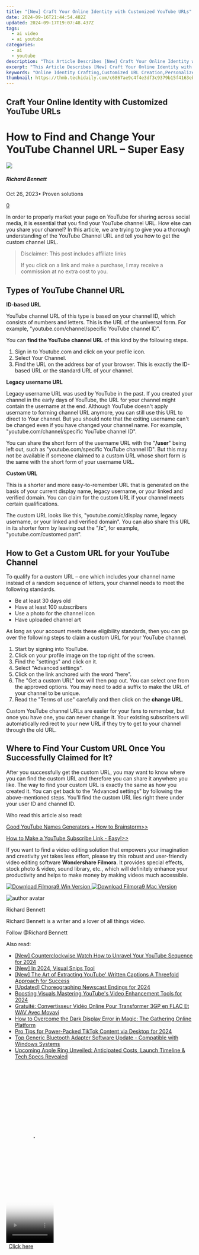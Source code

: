 ```yaml
---
title: "[New] Craft Your Online Identity with Customized YouTube URLs"
date: 2024-09-16T21:44:54.482Z
updated: 2024-09-17T19:07:48.437Z
tags:
  - ai video
  - ai youtube
categories:
  - ai
  - youtube
description: "This Article Describes [New] Craft Your Online Identity with Customized YouTube URLs"
excerpt: "This Article Describes [New] Craft Your Online Identity with Customized YouTube URLs"
keywords: "Online Identity Crafting,Customized URL Creation,Personalize YouTube Links,Branded Video Urls,Identity Via YouTube,Unique YouTube Address,ID Shaping URLs"
thumbnail: https://thmb.techidaily.com/c6867ae9c4f4e3df3c9379b15f4163ebd35319a50b7aab7a2fe4029be64b0298.jpg
---
```


## Craft Your Online Identity with Customized YouTube URLs

# How to Find and Change Your YouTube Channel URL – Super Easy

![](https://images.wondershare.com/filmora/article-images/richard-bennett.jpg)

##### Richard Bennett

 Oct 26, 2023• Proven solutions

[0](#commentsBoxSeoTemplate)

In order to properly market your page on YouTube for sharing across social media, it is essential that you find your YouTube channel URL. How else can you share your channel? In this article, we are trying to give you a thorough understanding of the YouTube Channel URL and tell you how to get the custom channel URL.

>  Disclaimer: This post includes affiliate links
>
>  If you click on a link and make a purchase, I may receive a commission at no extra cost to you.
>

## Types of YouTube Channel URL

**ID-based URL**

YouTube channel URL of this type is based on your channel ID, which consists of numbers and letters. This is the URL of the universal form. For example, "youtube.com/channel/specific YouTube channel ID".

You can **find the YouTube channel URL** of this kind by the following steps.

1. Sign in to Youtube.com and click on your profile icon.
2. Select Your Channel.
3. Find the URL on the address bar of your browser. This is exactly the ID-based URL or the standard URL of your channel.

**Legacy username URL**

Legacy username URL was used by YouTube in the past. If you created your channel in the early days of YouTube, the URL for your channel might contain the username at the end. Although YouTube doesn't apply username to forming channel URL anymore, you can still use this URL to direct to Your channel. But you should note that the exiting username can't be changed even if you have changed your channel name. For example, "youtube.com/channel/specific YouTube channel ID".

You can share the short form of the username URL with the "**/user**" being left out, such as "youtube.com/specific YouTube channel ID". But this may not be available if someone claimed to a custom URL whose short form is the same with the short form of your username URL.

**Custom URL**

This is a shorter and more easy-to-remember URL that is generated on the basis of your current display name, legacy username, or your linked and verified domain. You can claim for the custom URL if your channel meets certain qualifications.

The custom URL looks like this, "youtube.com/c/display name, legacy username, or your linked and verified domain". You can also share this URL in its shorter form by leaving out the "**/c**", for example, "youtube.com/customed part".

## **How to Get a Custom URL for your YouTube Channel**

To qualify for a custom URL – one which includes your channel name instead of a random sequence of letters, your channel needs to meet the following standards.

* Be at least 30 days old
* Have at least 100 subscribers
* Use a photo for the channel icon
* Have uploaded channel art

As long as your account meets these eligibility standards, then you can go over the following steps to claim a custom URL for your YouTube channel.

   1. Start by signing into YouTube.
   2. Click on your profile image on the top right of the screen.
   3. Find the "settings" and click on it.
   4. Select "Advanced settings".
   5. Click on the link anchored with the word "here".
   6. The "Get a custom URL" box will then pop out. You can select one from the approved options. You may need to add a suffix to make the URL of your channel to be unique.
   7. Read the "Terms of use" carefully and then click on the **change URL**.

Custom YouTube channel URLs are easier for your fans to remember, but once you have one, you can never change it. Your existing subscribers will automatically redirect to your new URL if they try to get to your channel through the old URL.

## Where to Find Your **Custom URL Once You Successfully Claimed for It?**

After you successfully get the custom URL, you may want to know where you can find the custom URL and therefore you can share it anywhere you like. The way to find your custom URL is exactly the same as how you created it. You can get back to the "Advanced settings" by following the above-mentioned steps. You'll find the custom URL lies right there under your user ID and channel ID.

Who read this article also read:

[Good YouTube Names Generators + How to Brainstorm>>](https://tools.techidaily.com/wondershare/filmora/download/)

[How to Make a YouTube Subscribe Link - Easy!>>](https://tools.techidaily.com/wondershare/filmora/download/)

If you want to find a video editing solution that empowers your imagination and creativity yet takes less effort, please try this robust and user-friendly video editing software **Wondershare Filmora**. It provides special effects, stock photo & video, sound library, etc., which will definitely enhance your productivity and helps to make money by making videos much accessible.

[![Download Filmora9 Win Version](https://images.wondershare.com/filmora/guide/download-btn-win.jpg) ](https://tools.techidaily.com/wondershare/filmora/download/) [![Download Filmora9 Mac Version](https://images.wondershare.com/filmora/guide/download-btn-mac.jpg) ](https://tools.techidaily.com/wondershare/filmora/download/)

![author avatar](https://images.wondershare.com/filmora/article-images/richard-bennett.jpg)

Richard Bennett

Richard Bennett is a writer and a lover of all things video.

Follow @Richard Bennett

<ins class="adsbygoogle"
     style="display:block"
     data-ad-format="autorelaxed"
     data-ad-client="ca-pub-7571918770474297"
     data-ad-slot="1223367746"></ins>

<ins class="adsbygoogle"
     style="display:block"
     data-ad-client="ca-pub-7571918770474297"
     data-ad-slot="8358498916"
     data-ad-format="auto"
     data-full-width-responsive="true"></ins>

<span class="atpl-alsoreadstyle">Also read:</span>
<div><ul>
<li><a href="https://facebook-video-share.techidaily.com/new-counterclockwise-watch-how-to-unravel-your-youtube-sequence-for-2024/"><u>[New] Counterclockwise Watch How to Unravel Your YouTube Sequence for 2024</u></a></li>
<li><a href="https://youtube-docs.techidaily.com/n-2024-visual-snips-tool/"><u>[New] In 2024, Visual Snips Tool</u></a></li>
<li><a href="https://some-skills.techidaily.com/new-the-art-of-extracting-youtube-written-captions-a-threefold-approach-for-success/"><u>[New] The Art of Extracting YouTube' Written Captions A Threefold Approach for Success</u></a></li>
<li><a href="https://youtube-docs.techidaily.com/ed-choreographing-newscast-endings-for-2024/"><u>[Updated] Choreographing Newscast Endings for 2024</u></a></li>
<li><a href="https://youtube-docs.techidaily.com/ing-visuals-mastering-youtubes-video-enhancement-tools-for-2024/"><u>Boosting Visuals Mastering YouTube's Video Enhancement Tools for 2024</u></a></li>
<li><a href="https://tech-recovery.techidaily.com/gratuite-convertisseur-video-online-pour-transformer-3gp-en-flac-et-wav-avec-movavi/"><u>Gratuité: Convertisseur Vidéo Online Pour Transformer 3GP en FLAC Et WAV Avec Movavi</u></a></li>
<li><a href="https://win-able.techidaily.com/how-to-overcome-the-dark-display-error-in-magic-the-gathering-online-platform/"><u>How to Overcome the Dark Display Error in Magic: The Gathering Online Platform</u></a></li>
<li><a href="https://tiktok-video-recordings.techidaily.com/pro-tips-for-power-packed-tiktok-content-via-desktop-for-2024/"><u>Pro Tips for Power-Packed TikTok Content via Desktop for 2024</u></a></li>
<li><a href="https://win-dash.techidaily.com/top-generic-bluetooth-adapter-software-update-compatible-with-windows-systems/"><u>Top Generic Bluetooth Adapter Software Update - Compatible with Windows Systems</u></a></li>
<li><a href="https://tech-renaissance.techidaily.com/upcoming-apple-ring-unveiled-anticipated-costs-launch-timeline-and-tech-specs-revealed/"><u>Upcoming Apple Ring Unveiled: Anticipated Costs, Launch Timeline & Tech Specs Revealed</u></a></li>
</ul></div>

<!-- affiliate ads begin -->
<span id="1977020">
					<video width="128" height="480" style="cursor:pointer"
           poster="//a.impactradius-go.com/display-clicktoplayimage/1977020.png"
           onclick="if(!this.playClicked){this.play();this.setAttribute('controls',true);this.playClicked=true;}">
	   <source src="//a.impactradius-go.com/display-ad/22993-1977020">
	   <img src="//a.impactradius-go.com/display-clicktoplayimage/1977020.png" style="border: none; height: 100%; width: 100%; object-fit: contain">
	</video>
	<div style="width:80px;text-align:center"><a href="javascript:window.open(decodeURIComponent('https%3A%2F%2Fhomestyler.sjv.io%2Fc%2F5597632%2F1977020%2F22993'), '_blank');void(0);">Click here</a></div>
</span>
<img height="0" width="0" src="https://imp.pxf.io/i/5597632/1977020/22993" style="position:absolute;visibility:hidden;" border="0" />
<!-- affiliate ads end -->

